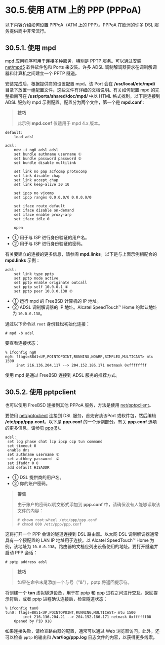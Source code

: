 # 30.5.使用 ATM 上的 PPP (PPPoA)

以下内容介绍如何设置 PPPoA（ATM 上的 PPP）。PPPoA 在欧洲的许多 DSL 服务提供商中非常流行。

## 30.5.1. 使用 mpd

mpd 应用程序可用于连接多种服务，特别是 PPTP 服务。可以通过安装 [net/mpd5](https://cgit.freebsd.org/ports/tree/net/mpd5/) 软件软件包和 Ports 来安装。许多 ADSL 调制解调器要求在调制解调器和计算机之间建立一个 PPTP 隧道。

安装完成后，根据提供商的设置配置 mpd。该 Port 会在 **/usr/local/etc/mpd/** 目录下放置一组配置文件，这些文件有详细的文档说明。有关如何配置 mpd 的完整指南可在 **/usr/ports/shared/doc/mpd/** 中以 HTML 格式找到。以下是连接到 ADSL 服务的 mpd 示例配置。配置分为两个文件，第一个是 **mpd.conf**：

>**技巧**
>
>此示例 **mpd.conf** 仅适用于 mpd 4.x 版本。 

```
default:
    load adsl

adsl:
    new -i ng0 adsl adsl
    set bundle authname username ①
    set bundle password password ②
    set bundle disable multilink

    set link no pap acfcomp protocomp
    set link disable chap
    set link accept chap
    set link keep-alive 30 10

    set ipcp no vjcomp
    set ipcp ranges 0.0.0.0/0 0.0.0.0/0

    set iface route default
    set iface disable on-demand
    set iface enable proxy-arp
    set iface idle 0

    open
```

- ① 用于与 ISP 进行身份验证的用户名。 
- ② 用于与 ISP 进行身份验证的密码。  

有关要建立的连接的更多信息，请参阅 **mpd.links**。以下是与上面示例相配合的 **mpd.links** 示例：

```
adsl:
    set link type pptp
    set pptp mode active
    set pptp enable originate outcall
    set pptp self 10.0.0.1 ①
    set pptp peer 10.0.0.138 ②
```

- ① 运行 mpd 的 FreeBSD 计算机的 IP 地址。                                 
- ② ADSL 调制解调器的 IP 地址。Alcatel SpeedTouch™ Home 的默认地址为 `10.0.0.138`。 

通过以下命令以 `root` 身份轻松初始化连接：

```
# mpd -b adsl
```

要查看连接状态：

```
% ifconfig ng0
ng0: flags=88d1<UP,POINTOPOINT,RUNNING,NOARP,SIMPLEX,MULTICAST> mtu 1500
     inet 216.136.204.117 --> 204.152.186.171 netmask 0xffffffff
```

使用 mpd 是通过 FreeBSD 连接到 ADSL 服务的推荐方式。

## 30.5.2. 使用 pptpclient

也可以使用 FreeBSD 连接到其他 PPPoA 服务，方法是使用 [net/pptpclient](https://cgit.freebsd.org/ports/tree/net/pptpclient/)。

要使用 [net/pptpclient](https://cgit.freebsd.org/ports/tree/net/pptpclient/) 连接到 DSL 服务，首先安装该Port 或软件包，然后编辑 **/etc/ppp/ppp.conf**。以下是 **ppp.conf** 的一个示例部分。有关 **ppp.conf** 选项的更多信息，请参见 [ppp(8)](https://man.freebsd.org/cgi/man.cgi?query=ppp&sektion=8&format=html)。

```
adsl:
 set log phase chat lcp ipcp ccp tun command
 set timeout 0
 enable dns
 set authname username ①
 set authkey password  ②
 set ifaddr 0 0
 add default HISADDR
```

- ① DSL 提供商的用户名。
- ② 你的账户密码。      

>**警告**
>
>由于账户的密码以明文形式添加到 **ppp.conf** 中，请确保没有人能够读取该文件的内容：
>
>```
># chown root:wheel /etc/ppp/ppp.conf
># chmod 600 /etc/ppp/ppp.conf
>```

这将打开一个 PPP 会话的隧道连接到 DSL 路由器。以太网 DSL 调制解调器通常具有一个预配置的 LAN IP 地址用于连接。以 Alcatel SpeedTouch™ Home 为例，该地址为 `10.0.0.138`。路由器的文档应列出设备使用的地址。要打开隧道并启动 PPP 会话：

```
# pptp address adsl
```

>**技巧**
>
>如果在命令末尾添加一个与号（"&"），pptp 将返回提示符。

将创建一个 **tun** 虚拟隧道设备，用于在 pptp 和 ppp 进程之间进行交互。返回提示符后，或者 pptp 进程确认连接后，检查隧道状态：

```
% ifconfig tun0
tun0: flags=8051<UP,POINTOPOINT,RUNNING,MULTICAST> mtu 1500
        inet 216.136.204.21 --> 204.152.186.171 netmask 0xffffff00
	Opened by PID 918
```

如果连接失败，请检查路由器的配置，通常可以通过 Web 浏览器访问。此外，还可以检查 `pptp` 的输出和 **/var/log/ppp.log** 日志文件的内容，以获得更多线索。


